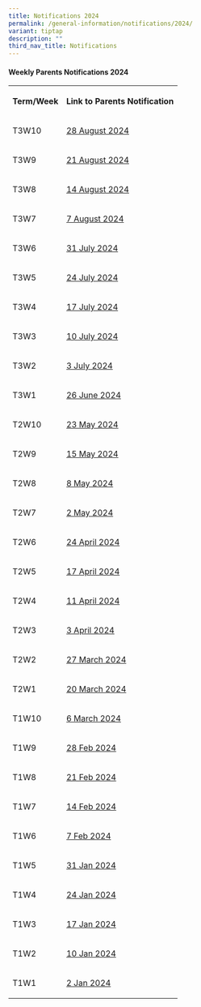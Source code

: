 ```yaml
---
title: Notifications 2024
permalink: /general-information/notifications/2024/
variant: tiptap
description: ""
third_nav_title: Notifications
---
```

<h4><strong>Weekly Parents Notifications 2024</strong></h4>
<table style="minWidth: 50px">
<colgroup>
<col>
<col>
</colgroup>
<tbody>
<tr>
<th rowspan="1" colspan="1">
<p>Term/Week</p>
</th>
<th rowspan="1" colspan="1">
<p><strong>Link to Parents Notification</strong>
</p>
</th>
</tr>
<tr>
<td rowspan="1" colspan="1">
<p>T3W10</p>
</td>
<td rowspan="1" colspan="1">
<p><a href="/files/Notifications/2024/T3W10_Parents_Notification__2024_08_28_.pdf" rel="noopener nofollow" target="_blank">28 August 2024</a>
</p>
</td>
</tr>
<tr>
<td rowspan="1" colspan="1">
<p>T3W9</p>
</td>
<td rowspan="1" colspan="1">
<p><a href="/files/Notifications/2024/T3W9_Parents_Notification__2024_08_21_.pdf" rel="noopener noreferrer nofollow" target="_blank">21 August 2024</a>
</p>
</td>
</tr>
<tr>
<td rowspan="1" colspan="1">
<p>T3W8</p>
</td>
<td rowspan="1" colspan="1">
<p><a href="/files/Notifications/2024/T3W8_Parents_Notification__2024_08_14_.pdf" rel="noopener noreferrer nofollow" target="_blank">14 August 2024</a>
</p>
</td>
</tr>
<tr>
<td rowspan="1" colspan="1">
<p>T3W7</p>
</td>
<td rowspan="1" colspan="1">
<p><a href="/files/Notifications/2024/T3W7_Parents_Notification__2024_08_07_.pdf" rel="noopener noreferrer nofollow" target="_blank">7 August 2024</a>
</p>
</td>
</tr>
<tr>
<td rowspan="1" colspan="1">
<p>T3W6</p>
</td>
<td rowspan="1" colspan="1">
<p><a href="/files/Notifications/2024/T3W6_Parents_Notification__2024_07_31_.pdf" rel="noopener noreferrer nofollow" target="_blank">31 July 2024</a>
</p>
</td>
</tr>
<tr>
<td rowspan="1" colspan="1">
<p>T3W5</p>
</td>
<td rowspan="1" colspan="1">
<p><a href="/files/Notifications/2024/T3W5_Parents_Notification__2024_07_24_.pdf" rel="noopener noreferrer nofollow" target="_blank">24 July 2024</a>
</p>
</td>
</tr>
<tr>
<td rowspan="1" colspan="1">
<p>T3W4</p>
</td>
<td rowspan="1" colspan="1">
<p><a href="/files/Notifications/2024/T3W4_Parents_Notification__2024_07_17_.pdf" rel="noopener noreferrer nofollow" target="_blank">17 July 2024</a>
</p>
</td>
</tr>
<tr>
<td rowspan="1" colspan="1">
<p>T3W3</p>
</td>
<td rowspan="1" colspan="1">
<p><a href="/files/T3W3_Parents_Notification__2024_07_10_.pdf" rel="noopener noreferrer nofollow" target="_blank">10 July 2024</a>
</p>
</td>
</tr>
<tr>
<td rowspan="1" colspan="1">
<p>T3W2</p>
</td>
<td rowspan="1" colspan="1">
<p><a href="/files/Notifications/2024/T3W2_Parents_Notification__2024_07_03_.pdf" rel="noopener noreferrer nofollow" target="_blank">3 July 2024</a>
</p>
</td>
</tr>
<tr>
<td rowspan="1" colspan="1">
<p>T3W1</p>
</td>
<td rowspan="1" colspan="1">
<p><a href="/files/Notifications/2024/T3W1_Parents_Notification__2024_06_26_.pdf" rel="noopener noreferrer nofollow" target="_blank">26 June 2024</a>
</p>
</td>
</tr>
<tr>
<td rowspan="1" colspan="1">
<p>T2W10</p>
</td>
<td rowspan="1" colspan="1">
<p><a href="/files/Notifications/2024/T2W10_Parents_Notification__2024_05_23_.pdf" rel="noopener noreferrer nofollow" target="_blank">23 May 2024</a>
</p>
</td>
</tr>
<tr>
<td rowspan="1" colspan="1">
<p>T2W9</p>
</td>
<td rowspan="1" colspan="1">
<p><a href="/files/Notifications/2024/T2W9_Parents_Notification__2024_05_15_.pdf" rel="noopener noreferrer nofollow" target="_blank">15 May 2024</a>
</p>
</td>
</tr>
<tr>
<td rowspan="1" colspan="1">
<p>T2W8</p>
</td>
<td rowspan="1" colspan="1">
<p><a href="/files/Notifications/2024/T2W8_Parents_Notification__2024_05_08_.pdf" rel="noopener noreferrer nofollow" target="_blank">8 May 2024</a>
</p>
</td>
</tr>
<tr>
<td rowspan="1" colspan="1">
<p>T2W7</p>
</td>
<td rowspan="1" colspan="1">
<p><a href="/files/Notifications/2024/T2W7_Parents_Notification__2024_05_02_.pdf" rel="noopener noreferrer nofollow" target="_blank">2 May 2024</a>
</p>
</td>
</tr>
<tr>
<td rowspan="1" colspan="1">
<p>T2W6</p>
</td>
<td rowspan="1" colspan="1">
<p><a href="/files/Notifications/2024/T2W6_Parents_Notification__2024_04_24_.pdf" rel="noopener noreferrer nofollow" target="_blank">24 April 2024</a>
</p>
</td>
</tr>
<tr>
<td rowspan="1" colspan="1">
<p>T2W5</p>
</td>
<td rowspan="1" colspan="1">
<p><a href="/files/Notifications/2024/T2W5_Parents_Notification__2024_04_17_.pdf" rel="noopener noreferrer nofollow" target="_blank">17 April 2024</a>
</p>
</td>
</tr>
<tr>
<td rowspan="1" colspan="1">
<p>T2W4</p>
</td>
<td rowspan="1" colspan="1">
<p><a href="/files/Notifications/2024/T2W4_Parents_Notification__2024_04_11_.pdf" rel="noopener noreferrer nofollow" target="_blank">11 April 2024</a>
</p>
</td>
</tr>
<tr>
<td rowspan="1" colspan="1">
<p>T2W3</p>
</td>
<td rowspan="1" colspan="1">
<p><a href="/files/Notifications/2024/T2W3_Parents_Notification__2024_04_03_.pdf" rel="noopener noreferrer nofollow" target="_blank">3 April 2024</a>
</p>
</td>
</tr>
<tr>
<td rowspan="1" colspan="1">
<p>T2W2</p>
</td>
<td rowspan="1" colspan="1">
<p><a href="/files/Notifications/2024/T2W2_Parents_Notification__2024_03_27_.pdf" rel="noopener noreferrer nofollow" target="_blank">27 March 2024</a>
</p>
</td>
</tr>
<tr>
<td rowspan="1" colspan="1">
<p>T2W1</p>
</td>
<td rowspan="1" colspan="1">
<p><a href="/files/Notifications/2024/T2W1_Parents_Notification__2024_03_20_.pdf" rel="noopener noreferrer nofollow" target="_blank">20 March 2024</a>
</p>
</td>
</tr>
<tr>
<td rowspan="1" colspan="1">
<p>T1W10</p>
</td>
<td rowspan="1" colspan="1">
<p><a href="/files/Notifications/2024/T1W10_Parents_Notification__2024_03_06_.pdf" rel="noopener noreferrer nofollow" target="_blank">6 March 2024</a>
</p>
</td>
</tr>
<tr>
<td rowspan="1" colspan="1">
<p>T1W9</p>
</td>
<td rowspan="1" colspan="1">
<p><a href="/files/Notifications/2024/T1W9_Parents_Notification__2024_02_28_.pdf" rel="noopener noreferrer nofollow" target="_blank">28 Feb 2024</a>
</p>
</td>
</tr>
<tr>
<td rowspan="1" colspan="1">
<p>T1W8</p>
</td>
<td rowspan="1" colspan="1">
<p><a href="/files/Notifications/2024/T1W8_Parents_Notification__2024_02_21_.pdf" rel="noopener noreferrer nofollow" target="_blank">21 Feb 2024</a>
</p>
</td>
</tr>
<tr>
<td rowspan="1" colspan="1">
<p>T1W7</p>
</td>
<td rowspan="1" colspan="1">
<p><a href="/files/Notifications/2024/T1W7_Parents_Notification__2024_02_14_.pdf" rel="noopener noreferrer nofollow" target="_blank">14 Feb 2024</a>
</p>
</td>
</tr>
<tr>
<td rowspan="1" colspan="1">
<p>T1W6</p>
</td>
<td rowspan="1" colspan="1">
<p><a href="/files/Notifications/2024/T1W6_Parents_Notification__2024_02_07_.pdf" rel="noopener noreferrer nofollow" target="_blank">7 Feb 2024</a>
</p>
</td>
</tr>
<tr>
<td rowspan="1" colspan="1">
<p>T1W5</p>
</td>
<td rowspan="1" colspan="1">
<p><a href="/files/Notifications/2024/T1W5_Parents_Notification__2024_01_31_.pdf" rel="noopener noreferrer nofollow" target="_blank">31 Jan 2024</a>
</p>
</td>
</tr>
<tr>
<td rowspan="1" colspan="1">
<p>T1W4</p>
</td>
<td rowspan="1" colspan="1">
<p><a href="/files/Notifications/2024/T1W4_Parents_Notification__2024_01_24_.pdf" rel="noopener noreferrer nofollow" target="_blank">24 Jan 2024</a>
</p>
</td>
</tr>
<tr>
<td rowspan="1" colspan="1">
<p>T1W3</p>
</td>
<td rowspan="1" colspan="1">
<p><a href="/files/Notifications/2024/T1W3_Parents_Notification__2024_01_17_.pdf" rel="noopener noreferrer nofollow" target="_blank">17 Jan 2024</a>
</p>
</td>
</tr>
<tr>
<td rowspan="1" colspan="1">
<p>T1W2</p>
</td>
<td rowspan="1" colspan="1">
<p><a href="/files/Notifications/2024/T1W2_Parents_Notification__2024_01_10_.pdf" rel="noopener noreferrer nofollow" target="_blank">10 Jan 2024</a>
</p>
</td>
</tr>
<tr>
<td rowspan="1" colspan="1">
<p>T1W1</p>
</td>
<td rowspan="1" colspan="1">
<p><a href="/files/Notifications/2024/T1W1_Parents_Notification__2024_01_02_.pdf" rel="noopener noreferrer nofollow" target="_blank">2 Jan 2024</a>
</p>
</td>
</tr>
</tbody>
</table>
<p></p>